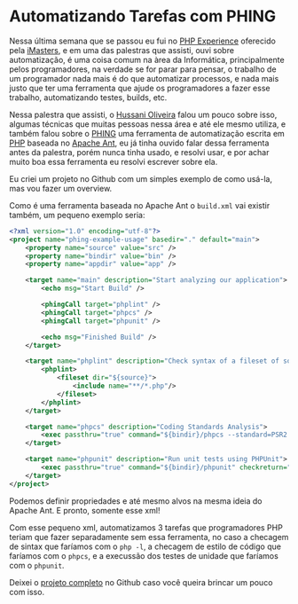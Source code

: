 # Automatizando Tarefas com PHING

Nessa última semana que se passou eu fui no <a href="http://phpexperience2016.imasters.com.br" target="_blank">PHP Experience</a> oferecido pela <a href="http://imasters.com.br/" target="_blank">iMasters</a>, e em uma das palestras que assisti, ouvi sobre automatização, é uma coisa comum na àrea da Informática, principalmente pelos programadores, na verdade se for parar para pensar, o trabalho de um programador nada mais é do que automatizar processos, e nada mais justo que ter uma ferramenta que ajude os programadores a fazer esse trabalho, automatizando testes, builds, etc.

Nessa palestra que assisti, o <a href="https://twitter.com/hussanii" target="_blank">Hussani Oliveira</a> falou um pouco sobre isso, algumas técnicas que muitas pessoas nessa área e até ele mesmo utiliza, e também falou sobre o <a href="https://www.phing.info/" target="_blank">PHING</a> uma ferramenta de automatização escrita em <a href="http://php.net/" target="_blank">PHP</a> baseada no <a href="http://ant.apache.org/" target="_blank">Apache Ant</a>, eu já tinha ouvido falar dessa ferramenta antes da palestra, porém nunca tinha usado, e resolvi usar, e por achar muito boa essa ferramenta eu resolvi escrever sobre ela.

Eu criei um projeto no Github com um simples exemplo de como usá-la, mas vou fazer um overview.

Como é uma ferramenta baseada no Apache Ant o `build.xml` vai existir também, um pequeno exemplo seria:

```xml
<?xml version="1.0" encoding="utf-8"?>
<project name="phing-example-usage" basedir="." default="main">
    <property name="source" value="src" />
    <property name="bindir" value="bin" />
    <property name="appdir" value="app" />

    <target name="main" description="Start analyzing our application">
        <echo msg="Start Build" />

        <phingCall target="phplint" />
        <phingCall target="phpcs" />
        <phingCall target="phpunit" />

        <echo msg="Finished Build" />
    </target>

    <target name="phplint" description="Check syntax of a fileset of source files.">
        <phplint>
            <fileset dir="${source}">
                <include name="**/*.php"/>
            </fileset>
        </phplint>
    </target>

    <target name="phpcs" description="Coding Standards Analysis">
        <exec passthru="true" command="${bindir}/phpcs --standard=PSR2 ${source}" checkreturn="true" />
    </target>

    <target name="phpunit" description="Run unit tests using PHPUnit">
        <exec passthru="true" command="${bindir}/phpunit" checkreturn="true"/>
    </target>
</project>
```

Podemos definir propriedades e até mesmo alvos na mesma ideia do Apache Ant. E pronto, somente esse xml!

Com esse pequeno xml, automatizamos 3 tarefas que programadores PHP teriam que fazer separadamente sem essa ferramenta, no caso a checagem de sintax que faríamos com o `php -l`, a checagem de estilo de código que faríamos com o `phpcs`, e a execussão dos testes de unidade que faríamos com o `phpunit`.

Deixei o <a href="https://github.com/reisraff/phing-example-usage" target="_blank">projeto completo</a> no Github caso você queira brincar um pouco com isso.
